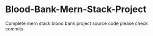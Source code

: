# Blood-Bank-Mern-Stack-Project
Complete mern stack blood bank project source code please check commits




